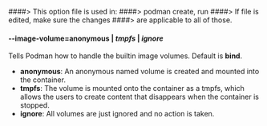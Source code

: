 ####> This option file is used in:
####>   podman create, run
####> If file is edited, make sure the changes
####> are applicable to all of those.
#### **--image-volume**=**anonymous** | *tmpfs* | *ignore*

Tells Podman how to handle the builtin image volumes. Default is **bind**.

- **anonymous**: An anonymous named volume is created and mounted into the container.
- **tmpfs**: The volume is mounted onto the container as a tmpfs, which allows the users to create
content that disappears when the container is stopped.
- **ignore**: All volumes are just ignored and no action is taken.
